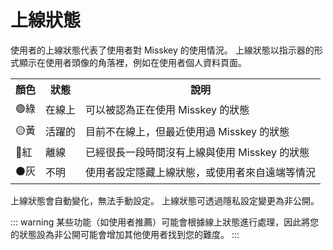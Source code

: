 # 上線狀態
使用者的上線狀態代表了使用者對 Misskey 的使用情況。
上線狀態以指示器的形式顯示在使用者頭像的角落裡，例如在使用者個人資料頁面。

<table>
	<tr>
		<th>顏色</th>
		<th>狀態</th>
		<th>說明</th>
	</tr>
	<tr>
		<td>🟢綠</td>
		<td>在線上</td>
		<td>可以被認為正在使用 Misskey 的狀態</td>
	</tr>
	<tr>
		<td>🟡黃</td>
		<td>活躍的</td>
		<td>目前不在線上，但最近使用過 Misskey 的狀態</td>
	</tr>
	<tr>
		<td>🔴紅</td>
		<td>離線</td>
		<td>已經很長一段時間沒有上線與使用 Misskey 的狀態</td>
	</tr>
	<tr>
		<td>⚫灰</td>
		<td>不明</td>
		<td>使用者設定隱藏上線狀態，或使用者來自遠端等情況</td>
	</tr>
</table>

上線狀態會自動變化，無法手動設定。
上線狀態可透過隱私設定變更為非公開。

::: warning
某些功能（如使用者推薦）可能會根據線上狀態進行處理，因此將您的狀態設為非公開可能會增加其他使用者找到您的難度。
:::
